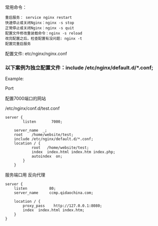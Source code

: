 常用命令：

```shell
重启服务： service nginx restart
快速停止或关闭Nginx：nginx -s stop
正常停止或关闭Nginx：nginx -s quit
配置文件修改重装载命令：nginx -s reload
改完配置之后，检查配置有没问题: nginx -t
配置完重启服务
```

配置文件: etc/nginx/nginx.conf

### 以下案例为独立配置文件：include /etc/nginx/default.d/*.conf;

Example:

Port

配置7000端口的网站

/etc/nginx/conf.d/test.conf

```shell
server {
     	listen       7000;

	server_name  _;
	root    /home/website/test;
	include /etc/nginx/default.d/*.conf;
	location / {
            root   /home/website/test;
            index  index.html index.htm index.php;
            autoindex  on;
        }
    }

```



服务端口用 反向代理

```shell
server {
    listen          80;
    server_name     ccmp.qidaochina.com;

    location / {
        proxy_pass    http://127.0.0.1:8080;
        index  index.html index.htm;
    }
}


```













